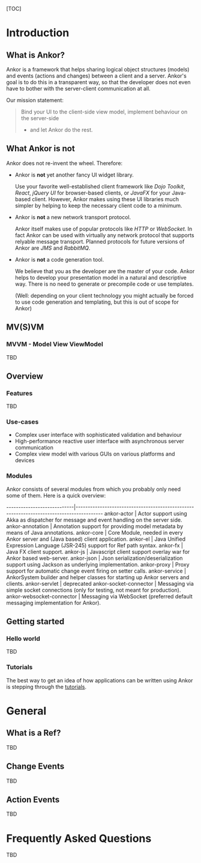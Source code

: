 [TOC]

# Introduction

## What is Ankor?

Ankor is a framework that helps sharing logical object structures (models) and events (actions and changes)
between a client and a server. Ankor's goal is to do this in a transparent way, so that the developer does
not even have to bother with the server-client communication at all.

Our mission statement:
> Bind your UI to the client-side view model, implement behaviour on the server-side
> - and let Ankor do the rest.

## What Ankor is **not**

Ankor does not re-invent the wheel. Therefore:

* Ankor is **not** yet another fancy UI widget library.

    Use your favorite well-established client framework
    like *Dojo Toolkit*, *React*, *jQuery UI* for browser-based clients, or *JavaFX* for your Java-based client.
    However, Ankor makes using these UI libraries much simpler by helping to
    keep the necessary client code to a minimum.

* Ankor is **not** a new network transport protocol.

    Ankor itself makes use of popular protocols like *HTTP* or *WebSocket*. In fact Ankor can be used with virtually
    any network protocol that supports relyable message transport. Planned protocols for future versions of Ankor are
    *JMS* and *RabbitMQ*.

* Ankor is **not** a code generation tool.

    We believe that you as the developer are the master of your code. Ankor helps to develop your presentation
    model in a natural and descriptive way. There is no need to generate or precompile code or use templates.

    (Well: depending on your client technology you might actually be forced to use code generation and templating,
    but this is out of scope for Ankor)

## MV(S)VM

### MVVM - Model View ViewModel

TBD

## Overview

### Features

TBD

### Use-cases

* Complex user interface with sophisticated validation and behaviour
* High-performance reactive user interface with asynchronous server communication
* Complex view model with various GUIs on various platforms and devices

### Modules

Ankor consists of several modules from which you probably only need some of them. Here is a quick overview:

----------------------------|-----------------------------------------------------------------------------------------
ankor-actor                 | Actor support using Akka as dispatcher for message and event handling on the server side.
ankor-annotation            | Annotation support for providing model metadata by means of Java annotations.
ankor-core                  | Core Module, needed in every Ankor server and (Java based) client application.
ankor-el                    | Java Unified Expression Language (JSR-245) support for Ref path syntax.
ankor-fx                    | Java FX client support.
ankor-js                    | Javascript client support overlay war for Ankor based web-server.
ankor-json                  | Json serialization/deserialization support using Jackson as underlying implementation.
ankor-proxy                 | Proxy support for automatic change event firing on setter calls.
ankor-service               | AnkorSystem builder and helper classes for starting up Ankor servers and clients.
ankor-servlet               | deprecated
ankor-socket-connector      | Messaging via simple socket connections (only for testing, not meant for production).
ankor-websocket-connector   | Messaging via WebSocket (preferred default messaging implementation for Ankor).

## Getting started

### Hello world

TBD

### Tutorials

The best way to get an idea of how applications can be written using Ankor is stepping through the [tutorials](/tutorials).


# General

## What is a Ref?

TBD

## Change Events

TBD

## Action Events

TBD


# Frequently Asked Questions

TBD